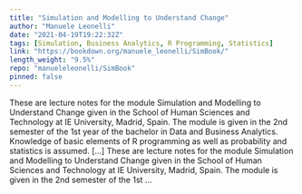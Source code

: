 ```yaml
---
title: "Simulation and Modelling to Understand Change"
author: "Manuele Leonelli"
date: "2021-04-19T19:22:32Z"
tags: [Simulation, Business Analytics, R Programming, Statistics]
link: "https://bookdown.org/manuele_leonelli/SimBook/"
length_weight: "9.5%"
repo: "manueleleonelli/SimBook"
pinned: false
---
```


These are lecture notes for the module Simulation and Modelling to Understand Change given in the School of Human Sciences and Technology at IE University, Madrid, Spain. The module is given in the 2nd semester of the 1st year of the bachelor in Data and Business Analytics. Knowledge of basic elements of R programming as well as probability and statistics is assumed. [...] These are lecture notes for the module Simulation and Modelling to Understand Change given in the School of Human Sciences and Technology at IE University, Madrid, Spain. The module is given in the 2nd semester of the 1st ...
